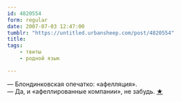 ```yaml
---
id: 4820554
form: regular
date: 2007-07-03 12:47:00
tumblr: "https://untitled.urbansheep.com/post/4820554"
title:
tags:
    - твиты
    - родной язык

---
```


<p>— Блондинковская опечатко: «афелляция».<br/>
— Да, и «афеллированные компании», не забудь. <a href="http://twitter.com/urbansheep/statuses/132100662">★</a></p>

